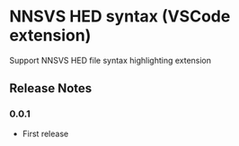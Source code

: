 # NNSVS HED syntax (VSCode extension)

Support NNSVS HED file syntax highlighting extension

## Release Notes

### 0.0.1

- First release
